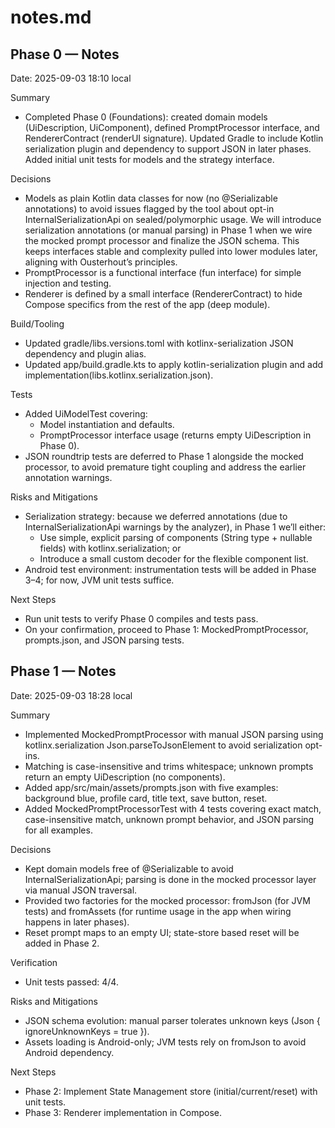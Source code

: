 # notes.md

## Phase 0 — Notes

Date: 2025-09-03 18:10 local

Summary
- Completed Phase 0 (Foundations): created domain models (UiDescription, UiComponent), defined PromptProcessor interface, and RendererContract (renderUI signature). Updated Gradle to include Kotlin serialization plugin and dependency to support JSON in later phases. Added initial unit tests for models and the strategy interface.

Decisions
- Models as plain Kotlin data classes for now (no @Serializable annotations) to avoid issues flagged by the tool about opt-in InternalSerializationApi on sealed/polymorphic usage. We will introduce serialization annotations (or manual parsing) in Phase 1 when we wire the mocked prompt processor and finalize the JSON schema. This keeps interfaces stable and complexity pulled into lower modules later, aligning with Ousterhout’s principles.
- PromptProcessor is a functional interface (fun interface) for simple injection and testing.
- Renderer is defined by a small interface (RendererContract) to hide Compose specifics from the rest of the app (deep module).

Build/Tooling
- Updated gradle/libs.versions.toml with kotlinx-serialization JSON dependency and plugin alias.
- Updated app/build.gradle.kts to apply kotlin-serialization plugin and add implementation(libs.kotlinx.serialization.json).

Tests
- Added UiModelTest covering:
  - Model instantiation and defaults.
  - PromptProcessor interface usage (returns empty UiDescription in Phase 0).
- JSON roundtrip tests are deferred to Phase 1 alongside the mocked processor, to avoid premature tight coupling and address the earlier annotation warnings.

Risks and Mitigations
- Serialization strategy: because we deferred annotations (due to InternalSerializationApi warnings by the analyzer), in Phase 1 we’ll either:
  - Use simple, explicit parsing of components (String type + nullable fields) with kotlinx.serialization; or
  - Introduce a small custom decoder for the flexible component list.
- Android test environment: instrumentation tests will be added in Phase 3–4; for now, JVM unit tests suffice.

Next Steps
- Run unit tests to verify Phase 0 compiles and tests pass.
- On your confirmation, proceed to Phase 1: MockedPromptProcessor, prompts.json, and JSON parsing tests.

## Phase 1 — Notes

Date: 2025-09-03 18:28 local

Summary
- Implemented MockedPromptProcessor with manual JSON parsing using kotlinx.serialization Json.parseToJsonElement to avoid serialization opt-ins.
- Matching is case-insensitive and trims whitespace; unknown prompts return an empty UiDescription (no components).
- Added app/src/main/assets/prompts.json with five examples: background blue, profile card, title text, save button, reset.
- Added MockedPromptProcessorTest with 4 tests covering exact match, case-insensitive match, unknown prompt behavior, and JSON parsing for all examples.

Decisions
- Kept domain models free of @Serializable to avoid InternalSerializationApi; parsing is done in the mocked processor layer via manual JSON traversal.
- Provided two factories for the mocked processor: fromJson (for JVM tests) and fromAssets (for runtime usage in the app when wiring happens in later phases).
- Reset prompt maps to an empty UI; state-store based reset will be added in Phase 2.

Verification
- Unit tests passed: 4/4.

Risks and Mitigations
- JSON schema evolution: manual parser tolerates unknown keys (Json { ignoreUnknownKeys = true }).
- Assets loading is Android-only; JVM tests rely on fromJson to avoid Android dependency.

Next Steps
- Phase 2: Implement State Management store (initial/current/reset) with unit tests.
- Phase 3: Renderer implementation in Compose.
